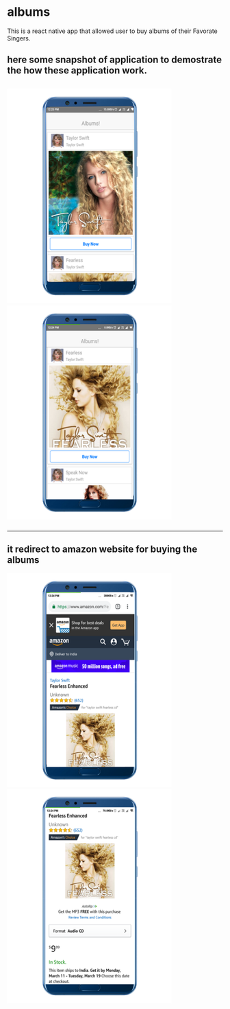 # albums
This is a react native app that allowed user to buy albums of their Favorate Singers.<br>
<h2>here some snapshot of application to demostrate the how these application work.<h2>
<div>
<img src="image/albums1.png" height="500" width="">
<img src="image/albums2.png" height="500" width="">
  </div>
  <hr/>
  <h2> it redirect to amazon website for buying the albums</h2>
<div>
<img src="image/albums3.png" height="500" width="">
<img src="image/albums4.png" height="500" width="">
  </div>
